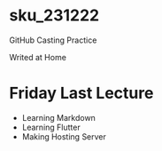 # sku_231222

GitHub Casting Practice

Writed at Home

# **Friday Last Lecture**

* Learning Markdown
* Learning Flutter 
* Making Hosting Server